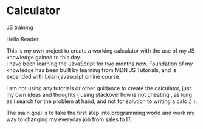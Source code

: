 # Calculator
JS training

Hello Reader

This is my own project to create a working calculator with the use of my JS knowledge gained to this day.  
I have been learning the JavaScript for two months now. Foundation of my knowledge has been built by learning from MDN JS Tutorials, and is expanded with Learnjavascript.online course.

I am not using any tutorials or other guidance to create the calculator, just my own ideas and thoughts ( using stackoverflow is not cheating , as long as i search for the problem at hand, and not for solution to writing a calc :) ). 

The main goal is to take the first step into programming world and work my way to changing my everyday job from sales to IT.
